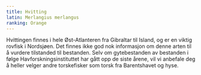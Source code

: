 ```yaml
---
title: Hvitting
latin: Merlangius merlangus
ranking: Orange
---
```


Hvittingen finnes i hele Øst-Atlanteren fra Gibraltar til Island, og er en viktig rovfisk i Nordsjøen. Det finnes ikke god nok informasjon om denne arten til å vurdere tilstanded til bestanden. Selv om gytebestanden av bestanden i følge Havforskningsinstituttet har gått opp de siste årene, vil vi anbefale deg å heller velger andre torskefisker som torsk fra Barentshavet og hyse.
